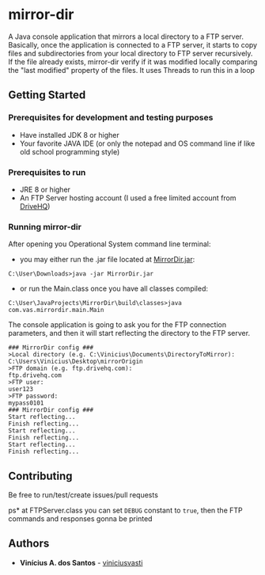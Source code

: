 # mirror-dir
A Java console application that mirrors a local directory to a FTP server.
Basically, once the application is connected to a FTP server, it starts to copy files and subdirectories
from your local directory to FTP server recursively.
If the file already exists, mirror-dir verify if it was modified locally comparing the "last modified" property of the files.
It uses Threads to run this in a loop

## Getting Started

### Prerequisites for development and testing purposes
* Have installed JDK 8 or higher
* Your favorite JAVA IDE (or only the notepad and OS command line if like old school programming style)

### Prerequisites to run
* JRE 8 or higher
* An FTP Server hosting account (I used a free limited account from [DriveHQ](https://www.drivehq.com))

### Running mirror-dir
After opening you Operational System command line terminal:
* you may either run the .jar file located at [MirrorDir.jar](https://github.com/viniciusvasti/mirror-dir/blob/master/dist/MirrorDir.jar):

```C:\User\Downloads>java -jar MirrorDir.jar```
* or run the Main.class once you have all classes compiled:

```C:\User\JavaProjects\MirrorDir\build\classes>java com.vas.mirrordir.main.Main```

The console application is going to ask you for the FTP connection parameters, and then it will start reflecting the directory to the FTP server.
```
### MirrorDir config ###
>Local directory (e.g. C:\Vinicius\Documents\DirectoryToMirror):
C:\Users\Vinicius\Desktop\mirrorOrigin
>FTP domain (e.g. ftp.drivehq.com):
ftp.drivehq.com
>FTP user:
user123
>FTP password:
mypass0101
### MirrorDir config ###
Start reflecting...
Finish reflecting...
Start reflecting...
Finish reflecting...
Start reflecting...
Finish reflecting...
```

## Contributing

Be free to run/test/create issues/pull requests

ps* at FTPServer.class you can set ```DEBUG``` constant to ```true```, then the FTP commands and responses gonna be printed

## Authors

* **Vinícius A. dos Santos** - [viniciusvasti](https://github.com/viniciusvasti)
